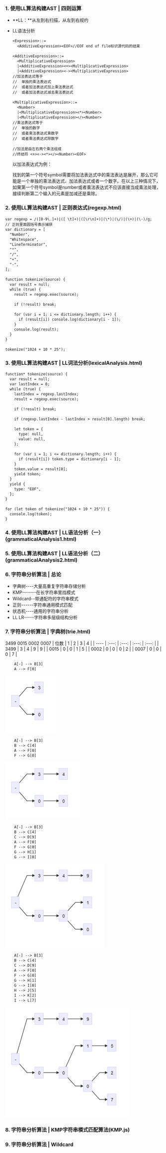 ### 1. 使用LL算法构建AST | 四则运算
* **LL：**从左到右扫描，从左到右规约
* LL语法分析
  ```
  <Expression>::=
    <AdditiveExpression><EOF>//EOF end of file标识源代码的结束

  <AdditiveExpression>::=
    <MultiplicativeExpression>
    |<AdditiveExpression><+><MultiplicativeExpression>
    |<AdditiveExpression><-><MultiplicativeExpression>
  //加法表达式等于
  //  单独的乘法表达式
  //  或者加法表达式加上乘法表达式
  //  或者加法表达式减去乘法表达式

  <MultiplicativeExpression>::=
    <Number>
    |<MultiplicativeExpression><*><Number>
    |<MultiplicativeExpression></><Number>
  //乘法表达式等于
  //  单独的数字
  //  或者乘法表达式乘数字
  //  或者乘法表达式除数字

  //加法是由左右两个乘法组成
  //终结符 <+><-><*></><Number><EOF>
  ```
  以加法表达式为例：

  找到的第一个符号symbol需要将加法表达式中的乘法表达是展开，那么它可能是一个单独的乘法表达式、加法表达式或者一个数字。在以上三种情况下，如果第一个符号symbol是number或者乘法表达式不应该直接当成乘法处理，接续判断第二个输入的元素是加减还是乘除。

### 2. 使用LL算法构建AST | 正则表达式(regexp.html)
```
var regexp = /([0-9\.]+)|([ \t]+)|([\r\n]+)|(\*)|(\/)|(\+)|(\-)/g;
// 正则里面圆括号表示捕获
var dictionary = [
  "Number",
  "Whitespace",
  "LineTerminator",
  "*",
  "/",
  "+",
  "-",
];

function tokenize(source) {
  var result = null;
  while (true) {
    result = regexp.exec(source);

    if (!result) break;

    for (var i = 1; i <= dictionary.length; i++) {
      if (result[i]) console.log(dictionary[i - 1]);
    }
    console.log(result);
  }
}

tokenize("1024 + 10 * 25");
```

### 3. 使用LL算法构建AST | LL词法分析(lexicalAnalysis.html)

```
function* tokenize(source) {
  var result = null;
  var lastIndex = 0;
  while (true) {
    lastIndex = regexp.lastIndex;
    result = regexp.exec(source);

    if (!result) break;

    if (regexp.lastIndex - lastIndex > result[0].length) break;

    let token = {
      type: null,
      value: null,
    };

    for (var i = 1; i <= dictionary.length; i++) {
      if (result[i]) token.type = dictionary[i - 1];
    }
    token.value = result[0];
    yield token;
  }
  yield {
    type: "EOF",
  };
}

for (let token of tokenize("1024 + 10 * 25")) {
  console.log(token);
}
```

### 4. 使用LL算法构建AST | LL语法分析（一）(grammaticalAnalysis1.html)

### 5. 使用LL算法构建AST | LL语法分析（二）(grammaticalAnalysis2.html)

### 6. 字符串分析算法 | 总论
* 字典树----大量高重复字符串存储分析
* KMP-------在长字符串里找模式
* Wildcard--带通配符的字符串模式
* 正则------字符串通用模式匹配
* 状态机----通用的字符串分析
* LL LR-----字符串多层级结构分析

### 7. 字符串分析算法 | 字典树(trie.html)
3499
0015
0002
0007
| 位数 |   1   |   2   |   3   |   4   |
| ---- | :---: | :---: | :---: | :---: |
| 3499 |   3   |   4   |   9   |   9   |
| 0015 |   0   |   0   |   1   |   5   |
| 0002 |   0   |   0   |   0   |   2   |
| 0007 |   0   |   0   |   0   |   7   |
```graphLR
    A[-] --> B[3]
    A --> F[0]
```
![trie1](img/1.jpg)
```graphLR
    A[-] --> B[3]
    B --> C[4]
    A --> F[0]
    F --> G[0]
```
![trie2](img/2.jpg)
```graphLR
    A[-] --> B[3]
    B --> C[4]
    C --> D[9]
    A --> F[0]
    F --> G[0]
    G --> H[1]
    G --> I[0]
```
![trie3](img/3.jpg)
```graphLR
    A[-] --> B[3]
    B --> C[4]
    C --> D[9]
    A --> F[0]
    F --> G[0]
    G --> H[1]
    G --> I[0]
    H --> J[5]
    I --> K[2]
    I --> L[7]
```
![trie4](img/4.jpg)
### 8. 字符串分析算法 | KMP字符串模式匹配算法(KMP.js)

### 9. 字符串分析算法 | Wildcard